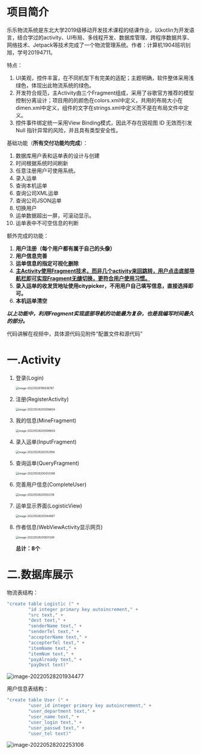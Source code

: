 # 项目简介

乐乐物流系统是东北大学2019级移动开发技术课程的结课作业，以kotlin为开发语言，结合学过的activity、UI布局、多线程开发、数据库管理、跨程序数据共享、网络技术、Jetpack等技术完成了一个物流管理系统。作者：计算机1904班巩钊旭，学号20194711。

特点：

1. UI美观，控件丰富，在不同机型下有完美的适配；主题明确，软件整体采用浅绿色，体现出此物流系统的绿色。
2. 开发符合规范，主Activity由三个Fragment组成，采用了谷歌官方推荐的模型控制分离设计；项目用的的颜色在colors.xml中定义，共用的布局大小在dimen.xml中定义，组件的文字在strings.xml中定义而不是在布局文件中定义。
3. 控件事件绑定统一采用View Binding模式，因此不存在因视图 ID 无效而引发 Null 指针异常的风险，并且具有类型安全性。

基础功能（**所有交付功能均完成**）：

1. 数据库用户表和运单表的设计与创建
2. 时间根据系统时间刷新
3. 任意注册用户可使用系统。
4. 录入运单
5. 查询本机运单
6. 查询公司XML运单
7. 查询公司JSON运单
8. 切换用户
9. 运单数据超出一屏，可滚动显示。
10. 运单表中不可空信息的判断

额外完成的功能：

1. **用户注册（每个用户都有属于自己的头像）**
2. **用户信息完善**
3. **运单信息的指定可视化删除**
4. <u>**主Activity使用Fragment技术，而非几个activity来回跳转，用户点击底部导航栏即可实现Fragment无缝切换，更符合用户使用习惯。**</u>
5. **录入运单的收发货地址使用citypicker，不用用户自己填写信息，直接选择即可。**
6. **本机运单清空**

***以上功能中，利用Fragment实现底部导航的功能最为复杂，也是我编写时间最久的部分。***

代码讲解在视频中，具体源代码见附件“配置文件和源代码”

# 一.Activity

1. 登录(Login)

   <img src="https://github.com/gongzhaoxu/LogisticSystem/tree/master/README_SRC/image-20220528195836767.png" alt="image-20220528195836767" style="zoom:50%;" />

2. 注册(RegisterActivity)

   <img src="C:\Users\10166\AppData\Roaming\Typora\typora-user-images\image-20220528200006604.png" alt="image-20220528200006604" style="zoom:50%;" />

3. 我的信息(MineFragment)

   <img src="C:\Users\10166\AppData\Roaming\Typora\typora-user-images\image-20220528200127290.png" alt="image-20220528200006604" style="zoom:50%;" />

4. 录入运单(InputFragment)

   <img src="C:\Users\10166\AppData\Roaming\Typora\typora-user-images\image-20220528200352956.png" alt="image-20220528200352956" style="zoom:50%;" />

5. 查询运单(QueryFragment)

   <img src="C:\Users\10166\AppData\Roaming\Typora\typora-user-images\image-20220528200433388.png" alt="image-20220528200433388" style="zoom:50%;" />

6. 完善用户信息(CompleteUser)

   <img src="C:\Users\10166\AppData\Roaming\Typora\typora-user-images\image-20220528200502316.png" alt="image-20220528200502316" style="zoom:50%;" />

7. 运单显示界面(LogisticView)

   <img src="C:\Users\10166\AppData\Roaming\Typora\typora-user-images\image-20220528200544867.png" alt="image-20220528200544867" style="zoom:50%;" />

8. 作者信息(WebViewActivity显示网页)

   <img src="C:\Users\10166\AppData\Roaming\Typora\typora-user-images\image-20220528200631249.png" alt="image-20220528200631249" style="zoom:50%;" />

   **总计：8个**

   


# 二.数据库展示

物流表结构：	

```kotlin
"create table Logistic (" +
        "id integer primary key autoincrement," +
        "src text," +
        "dest text," +
        "senderName text," +
        "senderTel text," +
        "accepterName text," +
        "accepterTel text," +
        "itemName text," +
        "itemNum text," +
        "payAlready text," +
        "payDest text)"
```

![image-20220528201934477](C:\Users\10166\AppData\Roaming\Typora\typora-user-images\image-20220528201934477.png)

用户信息表结构：

```kotlin
"create table User (" +
        "user_id integer primary key autoincrement," +
        "user_department text," +
        "user_name text," +
        "user_login text," +
        "user_passwd text," +
        "user_tel text)"
```

![image-20220528202253106](C:\Users\10166\AppData\Roaming\Typora\typora-user-images\image-20220528202253106.png)
